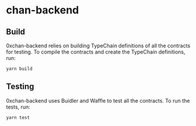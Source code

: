 # chan-backend

## Build

0xchan-backend relies on building TypeChain definitions of all the contracts for testing. To compile the contracts and create the TypeChain definitions, run:

```
yarn build
```

## Testing

0xchan-backend uses Buidler and Waffle to test all the contracts. To run the tests, run:

```
yarn test
```
